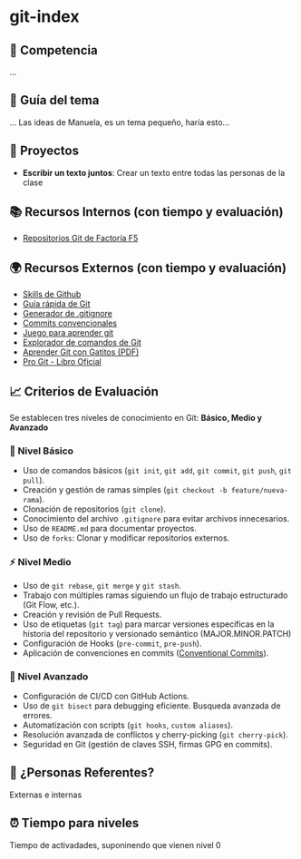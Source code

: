 # git-index

## 🎯 Competencia

...

## 📖 Guía del tema

... Las ideas de Manuela, es un tema pequeño, haría esto...

## 📌 Proyectos

- **Escribir un texto juntos**: Crear un texto entre todas las personas de la clase

## 📚 Recursos Internos (con tiempo y evaluación)

- [Repositorios Git de Factoría F5](https://github.com/orgs/Factoria-F5-dev/repositories?q=topic:git)

## 🌍 Recursos Externos (con tiempo y evaluación)

- [Skills de Github](https://skills.github.com/)
- [Guía rápida de Git](https://rogerdudler.github.io/git-guide/index.es.html)
- [Generador de .gitignore](https://www.toptal.com/developers/gitignore)
- [Commits convencionales](https://www.conventionalcommits.org/en/v1.0.0/)
- [Juego para aprender git](https://learngitbranching.js.org/?locale=es_ES)
- [Explorador de comandos de Git](https://gitexplorer.com/)
- [Aprender Git con Gatitos (PDF)](https://jorgebenitezlopez.com/tiddlywiki/pro/git-gatitos.pdf)
- [Pro Git - Libro Oficial](https://git-scm.com/book/en/v2)

## 📈 Criterios de Evaluación

Se establecen tres niveles de conocimiento en Git: **Básico, Medio y Avanzado**

### 🔰 Nivel Básico
- Uso de comandos básicos (`git init`, `git add`, `git commit`, `git push`, `git pull`).
- Creación y gestión de ramas simples (`git checkout -b feature/nueva-rama`).
- Clonación de repositorios (`git clone`).
- Conocimiento del archivo `.gitignore` para evitar archivos innecesarios.
- Uso de `README.md` para documentar proyectos.
- Uso de `forks`: Clonar y modificar repositorios externos.

### ⚡ Nivel Medio
- Uso de `git rebase`, `git merge` y `git stash`.
- Trabajo con múltiples ramas siguiendo un flujo de trabajo estructurado (Git Flow, etc.).
- Creación y revisión de Pull Requests.
- Uso de etiquetas (`git tag`) para marcar versiones específicas en la historia del repositorio y versionado semántico (MAJOR.MINOR.PATCH)
- Configuración de Hooks (`pre-commit`, `pre-push`).
- Aplicación de convenciones en commits ([Conventional Commits](https://www.conventionalcommits.org/en/v1.0.0/)).

### 🚀 Nivel Avanzado
- Configuración de CI/CD con GitHub Actions.
- Uso de `git bisect` para debugging eficiente. Busqueda avanzada de errores.
- Automatización con scripts (`git hooks`, `custom aliases`).
- Resolución avanzada de conflictos y cherry-picking (`git cherry-pick`).
- Seguridad en Git (gestión de claves SSH, firmas GPG en commits).  

## 👥 ¿Personas Referentes? 

Externas e internas

## ⏰ Tiempo para niveles

Tiempo de activadades, suponinendo que vienen nivel 0
